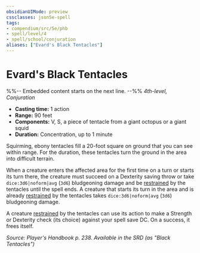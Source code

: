 ```yaml
---
obsidianUIMode: preview
cssclasses: json5e-spell
tags:
- compendium/src/5e/phb
- spell/level/4
- spell/school/conjuration
aliases: ["Evard's Black Tentacles"]
---
```

# Evard's Black Tentacles
%%-- Embedded content starts on the next line. --%%
*4th-level, Conjuration*  

- **Casting time:** 1 action
- **Range:** 90 feet
- **Components:** V, S, a piece of tentacle from a giant octopus or a giant squid
- **Duration:** Concentration, up to 1 minute

Squirming, ebony tentacles fill a 20-foot square on ground that you can see within range. For the duration, these tentacles turn the ground in the area into difficult terrain.

When a creature enters the affected area for the first time on a turn or starts its turn there, the creature must succeed on a Dexterity saving throw or take `dice:3d6|noform|avg` (`3d6`) bludgeoning damage and be [restrained](2-Mechanics/CLI/rules/conditions.md#Restrained) by the tentacles until the spell ends. A creature that starts its turn in the area and is already [restrained](2-Mechanics/CLI/rules/conditions.md#Restrained) by the tentacles takes `dice:3d6|noform|avg` (`3d6`) bludgeoning damage.

A creature [restrained](2-Mechanics/CLI/rules/conditions.md#Restrained) by the tentacles can use its action to make a Strength or Dexterity check (its choice) against your spell save DC. On a success, it frees itself.

*Source: Player's Handbook p. 238. Available in the <span title='Systems Reference Document (5.1)'>SRD</span> (as "Black Tentacles")*